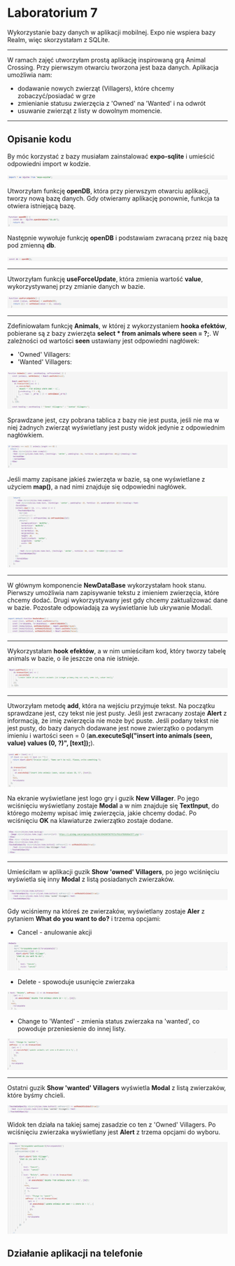 # Laboratorium 7
Wykorzystanie bazy danych w aplikacji mobilnej. Expo nie wspiera bazy Realm, więc skorzystałam z SQLite.

------------------------------------

W ramach zajęć utworzyłam prostą aplikację inspirowaną grą Animal Crossing. Przy pierwszym otwarciu tworzona jest baza danych. Aplikacja umożliwia nam:
- dodawanie nowych zwierząt (Villagers), które chcemy zobaczyć/posiadać w grze
- zmienianie statusu zwierzęcia z 'Owned' na 'Wanted' i na odwrót
- usuwanie zwierząt z listy w dowolnym momencie.

------------------------------------

## Opisanie kodu

By móc korzystać z bazy musiałam zainstalować **expo-sqlite** i umieścić odpowiedni import w kodzie.

![1](https://github.com/kamilanagorska/aplikacje-mobilne-nagorska-185ic/blob/main/Laboratorium7/screenshots/1.png?raw=true)

Utworzyłam funkcję **openDB**, która przy pierwszym otwarciu aplikacji, tworzy nową bazę danych. Gdy otwieramy aplikację ponownie, funkcja ta otwiera istniejącą bazę.

![1](https://github.com/kamilanagorska/aplikacje-mobilne-nagorska-185ic/blob/main/Laboratorium7/screenshots/2.png?raw=true)

Następnie wywołuje funkcję **openDB** i podstawiam zwracaną przez nią bazę pod zmienną **db**.

![1](https://github.com/kamilanagorska/aplikacje-mobilne-nagorska-185ic/blob/main/Laboratorium7/screenshots/3.png?raw=true)

------------------------------------

Utworzyłam funkcję **useForceUpdate**, która zmienia wartość **value**, wykorzystywanej przy zmianie danych w bazie. 

![1](https://github.com/kamilanagorska/aplikacje-mobilne-nagorska-185ic/blob/main/Laboratorium7/screenshots/4.png?raw=true)

------------------------------------

Zdefiniowałam funkcję **Animals**, w której z wykorzystaniem **hooka efektów**, pobierane są z bazy zwierzęta **select * from animals where seen = ?;**. W zależności od wartości **seen** ustawiany jest odpowiedni nagłówek: 
- 'Owned' Villagers:
- 'Wanted' Villagers:

![1](https://github.com/kamilanagorska/aplikacje-mobilne-nagorska-185ic/blob/main/Laboratorium7/screenshots/5.png?raw=true)

Sprawdzane jest, czy pobrana tablica z bazy nie jest pusta, jeśli nie ma w niej żadnych zwierząt wyświetlany jest pusty widok jedynie z odpowiednim nagłówkiem.

![1](https://github.com/kamilanagorska/aplikacje-mobilne-nagorska-185ic/blob/main/Laboratorium7/screenshots/6.png?raw=true)

Jeśli mamy zapisane jakieś zwierzęta w bazie, są one wyświetlane z użyciem **map()**, a nad nimi znajduje się odpowiedni nagłówek.

![1](https://github.com/kamilanagorska/aplikacje-mobilne-nagorska-185ic/blob/main/Laboratorium7/screenshots/7.png?raw=true)

------------------------------------

W głównym komponencie **NewDataBase** wykorzystałam hook stanu. Pierwszy umożliwia nam zapisywanie tekstu z imieniem zwierzęcia, które chcemy dodać. Drugi wykorzystywany jest gdy chcemy zaktualizować dane w bazie. Pozostałe odpowiadają za wyświetlanie lub ukrywanie Modali. 

![1](https://github.com/kamilanagorska/aplikacje-mobilne-nagorska-185ic/blob/main/Laboratorium7/screenshots/8.png?raw=true)

------------------------------------

Wykorzystałam **hook efektów**, a w nim umieściłam kod, który tworzy tabelę animals w bazie, o ile jeszcze ona nie istnieje.

![1](https://github.com/kamilanagorska/aplikacje-mobilne-nagorska-185ic/blob/main/Laboratorium7/screenshots/9.png?raw=true)

------------------------------------

Utworzyłam metodę **add**, która na wejściu przyjmuje tekst. Na początku sprawdzane jest, czy tekst nie jest pusty. Jeśli jest zwracany zostaje **Alert** z informacją, że imię zwierzęcia nie może być puste. Jeśli podany tekst nie jest pusty, do bazy danych dodawane jest nowe zwierzątko o podanym imieniu i wartości seen = 0 (**an.executeSql("insert into animals (seen, value) values (0, ?)", [text]);**). 

![1](https://github.com/kamilanagorska/aplikacje-mobilne-nagorska-185ic/blob/main/Laboratorium7/screenshots/10.png?raw=true)

Na ekranie wyświetlane jest logo gry i guzik **New Villager**. Po jego wciśnięciu wyświetlany zostaje **Modal** a w nim znajduje się **TextInput**, do którego możemy wpisać imię zwierzęcia, jakie chcemy dodać. Po wciśnięciu **OK** na klawiaturze zwierzątko zostaje dodane. 

![1](https://github.com/kamilanagorska/aplikacje-mobilne-nagorska-185ic/blob/main/Laboratorium7/screenshots/11.png?raw=true)

------------------------------------

Umieściłam w aplikacji guzik **Show 'owned' Villagers**, po jego wciśnięciu wyświetla się inny **Modal** z listą posiadanych zwierzaków.

![1](https://github.com/kamilanagorska/aplikacje-mobilne-nagorska-185ic/blob/main/Laboratorium7/screenshots/12.png?raw=true)

Gdy wciśniemy na któreś ze zwierzaków, wyświetlany zostaje **Aler** z pytaniem **What do you want to do?** i trzema opcjami:
- Cancel - anulowanie akcji

![1](https://github.com/kamilanagorska/aplikacje-mobilne-nagorska-185ic/blob/main/Laboratorium7/screenshots/13.png?raw=true)

- Delete - spowoduje usunięcie zwierzaka

![1](https://github.com/kamilanagorska/aplikacje-mobilne-nagorska-185ic/blob/main/Laboratorium7/screenshots/14.png?raw=true)

- Change to 'Wanted' - zmienia status zwierzaka na 'wanted', co powoduje przeniesienie do innej listy.

![1](https://github.com/kamilanagorska/aplikacje-mobilne-nagorska-185ic/blob/main/Laboratorium7/screenshots/15.png?raw=true)

------------------------------------
Ostatni guzik **Show 'wanted' Villagers** wyświetla **Modal** z listą zwierzaków, które byśmy chcieli.

![1](https://github.com/kamilanagorska/aplikacje-mobilne-nagorska-185ic/blob/main/Laboratorium7/screenshots/16.png?raw=true)

Widok ten działa na takiej samej zasadzie co ten z 'Owned' Villagers. Po wciśnięciu zwierzaka wyświetlany jest **Alert** z trzema opcjami do wyboru.

![1](https://github.com/kamilanagorska/aplikacje-mobilne-nagorska-185ic/blob/main/Laboratorium7/screenshots/17.png?raw=true)


## Działanie aplikacji na telefonie



